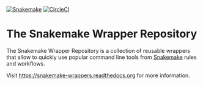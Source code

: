 [![Snakemake](https://img.shields.io/badge/snakemake-≥3.8.0-brightgreen.svg)](https://bitbucket.org/johanneskoester/snakemake)
[![CircleCI](https://circleci.com/bb/snakemake/snakemake-wrappers/tree/master.svg?style=shield)](https://circleci.com/bb/snakemake/snakemake-wrappers/tree/master)


# The Snakemake Wrapper Repository

The Snakemake Wrapper Repository is a collection of reusable wrappers that allow to quickly use popular command line tools
from [Snakemake](https://snakemake.readthedocs.io) rules and workflows.

Visit https://snakemake-wrappers.readthedocs.org for more information.
